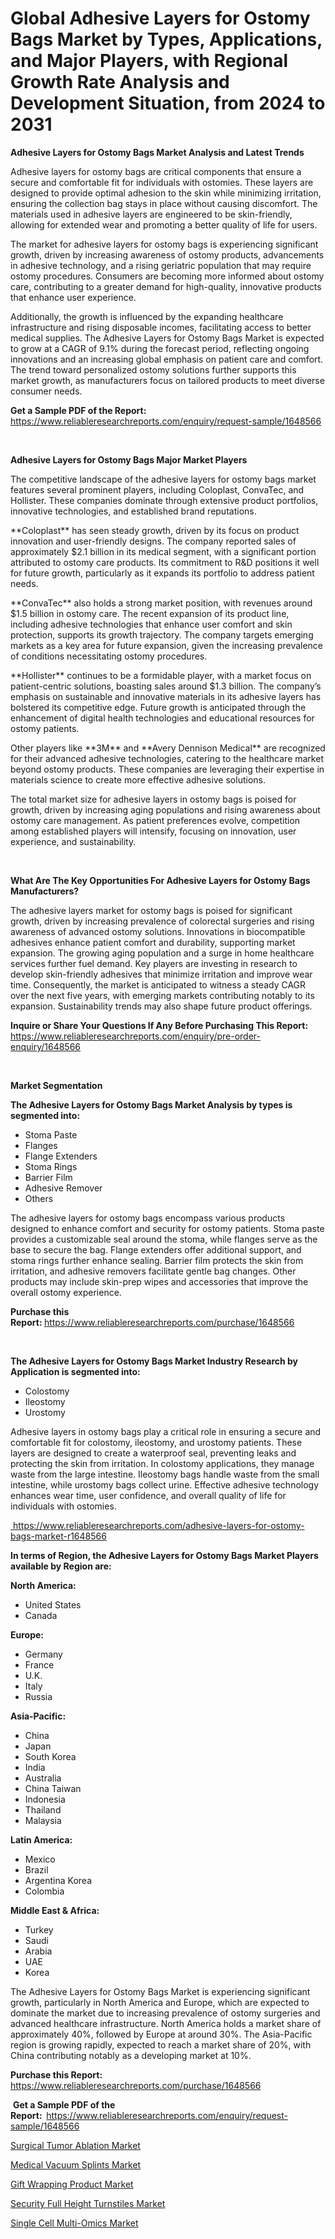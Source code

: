<p><h1>Global Adhesive Layers for Ostomy Bags Market by Types, Applications, and Major Players, with Regional Growth Rate Analysis and Development Situation, from 2024 to 2031</h1></p><p><strong>Adhesive Layers for Ostomy Bags Market Analysis and Latest Trends</strong></p>
<p><p>Adhesive layers for ostomy bags are critical components that ensure a secure and comfortable fit for individuals with ostomies. These layers are designed to provide optimal adhesion to the skin while minimizing irritation, ensuring the collection bag stays in place without causing discomfort. The materials used in adhesive layers are engineered to be skin-friendly, allowing for extended wear and promoting a better quality of life for users.</p><p>The market for adhesive layers for ostomy bags is experiencing significant growth, driven by increasing awareness of ostomy products, advancements in adhesive technology, and a rising geriatric population that may require ostomy procedures. Consumers are becoming more informed about ostomy care, contributing to a greater demand for high-quality, innovative products that enhance user experience.</p><p>Additionally, the growth is influenced by the expanding healthcare infrastructure and rising disposable incomes, facilitating access to better medical supplies. The Adhesive Layers for Ostomy Bags Market is expected to grow at a CAGR of 9.1% during the forecast period, reflecting ongoing innovations and an increasing global emphasis on patient care and comfort. The trend toward personalized ostomy solutions further supports this market growth, as manufacturers focus on tailored products to meet diverse consumer needs.</p></p>
<p><strong>Get a Sample PDF of the Report:&nbsp;</strong> <a href="https://www.reliableresearchreports.com/enquiry/request-sample/1648566?utm_campaign=38&utm_medium=2&utm_source=Github&utm_content=ia&utm_term=15102024&utm_id=adhesive-layers-for-ostomy-bags">https://www.reliableresearchreports.com/enquiry/request-sample/1648566</a></p>
<p>&nbsp;</p>
<p><strong>Adhesive Layers for Ostomy Bags Major Market Players</strong></p>
<p><p>The competitive landscape of the adhesive layers for ostomy bags market features several prominent players, including Coloplast, ConvaTec, and Hollister. These companies dominate through extensive product portfolios, innovative technologies, and established brand reputations.</p><p>**Coloplast** has seen steady growth, driven by its focus on product innovation and user-friendly designs. The company reported sales of approximately $2.1 billion in its medical segment, with a significant portion attributed to ostomy care products. Its commitment to R&D positions it well for future growth, particularly as it expands its portfolio to address patient needs.</p><p>**ConvaTec** also holds a strong market position, with revenues around $1.5 billion in ostomy care. The recent expansion of its product line, including adhesive technologies that enhance user comfort and skin protection, supports its growth trajectory. The company targets emerging markets as a key area for future expansion, given the increasing prevalence of conditions necessitating ostomy procedures.</p><p>**Hollister** continues to be a formidable player, with a market focus on patient-centric solutions, boasting sales around $1.3 billion. The company’s emphasis on sustainable and innovative materials in its adhesive layers has bolstered its competitive edge. Future growth is anticipated through the enhancement of digital health technologies and educational resources for ostomy patients.</p><p>Other players like **3M** and **Avery Dennison Medical** are recognized for their advanced adhesive technologies, catering to the healthcare market beyond ostomy products. These companies are leveraging their expertise in materials science to create more effective adhesive solutions.</p><p>The total market size for adhesive layers in ostomy bags is poised for growth, driven by increasing aging populations and rising awareness about ostomy care management. As patient preferences evolve, competition among established players will intensify, focusing on innovation, user experience, and sustainability.</p></p>
<p>&nbsp;</p>
<p><strong>What Are The Key Opportunities For Adhesive Layers for Ostomy Bags Manufacturers?</strong></p>
<p><p>The adhesive layers market for ostomy bags is poised for significant growth, driven by increasing prevalence of colorectal surgeries and rising awareness of advanced ostomy solutions. Innovations in biocompatible adhesives enhance patient comfort and durability, supporting market expansion. The growing aging population and a surge in home healthcare services further fuel demand. Key players are investing in research to develop skin-friendly adhesives that minimize irritation and improve wear time. Consequently, the market is anticipated to witness a steady CAGR over the next five years, with emerging markets contributing notably to its expansion. Sustainability trends may also shape future product offerings.</p></p>
<p><strong>Inquire or Share Your Questions If Any Before Purchasing This Report:</strong> <a href="https://www.reliableresearchreports.com/enquiry/pre-order-enquiry/1648566?utm_campaign=38&utm_medium=2&utm_source=Github&utm_content=ia&utm_term=15102024&utm_id=adhesive-layers-for-ostomy-bags">https://www.reliableresearchreports.com/enquiry/pre-order-enquiry/1648566</a></p>
<p>&nbsp;</p>
<p><strong>Market Segmentation</strong></p>
<p><strong>The Adhesive Layers for Ostomy Bags Market Analysis by types is segmented into:</strong></p>
<p><ul><li>Stoma Paste</li><li>Flanges</li><li>Flange Extenders</li><li>Stoma Rings</li><li>Barrier Film</li><li>Adhesive Remover</li><li>Others</li></ul></p>
<p><p>The adhesive layers for ostomy bags encompass various products designed to enhance comfort and security for ostomy patients. Stoma paste provides a customizable seal around the stoma, while flanges serve as the base to secure the bag. Flange extenders offer additional support, and stoma rings further enhance sealing. Barrier film protects the skin from irritation, and adhesive removers facilitate gentle bag changes. Other products may include skin-prep wipes and accessories that improve the overall ostomy experience.</p></p>
<p><strong>Purchase this Report:&nbsp;</strong><a href="https://www.reliableresearchreports.com/purchase/1648566?utm_campaign=38&utm_medium=2&utm_source=Github&utm_content=ia&utm_term=15102024&utm_id=adhesive-layers-for-ostomy-bags">https://www.reliableresearchreports.com/purchase/1648566</a></p>
<p>&nbsp;</p>
<p><strong>The Adhesive Layers for Ostomy Bags Market Industry Research by Application is segmented into:</strong></p>
<p><ul><li>Colostomy</li><li>Ileostomy</li><li>Urostomy</li></ul></p>
<p><p>Adhesive layers in ostomy bags play a critical role in ensuring a secure and comfortable fit for colostomy, ileostomy, and urostomy patients. These layers are designed to create a waterproof seal, preventing leaks and protecting the skin from irritation. In colostomy applications, they manage waste from the large intestine. Ileostomy bags handle waste from the small intestine, while urostomy bags collect urine. Effective adhesive technology enhances wear time, user confidence, and overall quality of life for individuals with ostomies.</p></p>
<p><a href="https://www.reliableresearchreports.com/adhesive-layers-for-ostomy-bags-market-r1648566?utm_campaign=38&utm_medium=2&utm_source=Github&utm_content=ia&utm_term=15102024&utm_id=adhesive-layers-for-ostomy-bags">&nbsp;https://www.reliableresearchreports.com/adhesive-layers-for-ostomy-bags-market-r1648566</a></p>
<p><strong>In terms of Region, the Adhesive Layers for Ostomy Bags Market Players available by Region are:</strong></p>
<p>
    <p> <strong> North America: </strong>
        <ul>
            <li>United States</li>
            <li>Canada</li>
        </ul>
        </p> 
    <p> <strong> Europe: </strong>
        <ul>
            <li>Germany</li>
            <li>France</li>
            <li>U.K.</li>
            <li>Italy</li>
            <li>Russia</li>
        </ul>
        </p> 
    <p> <strong> Asia-Pacific: </strong>
        <ul>
            <li>China</li>
            <li>Japan</li>
            <li>South Korea</li>
            <li>India</li>
            <li>Australia</li>
            <li>China Taiwan</li>
            <li>Indonesia</li>
            <li>Thailand</li>
            <li>Malaysia</li>
        </ul>
        </p> 
    <p> <strong> Latin America: </strong>
        <ul>
            <li>Mexico</li>
            <li>Brazil</li>
            <li>Argentina Korea</li>
            <li>Colombia</li>
        </ul>
        </p> 
    <p> <strong> Middle East & Africa: </strong>
        <ul>
            <li>Turkey</li>
            <li>Saudi</li>
            <li>Arabia</li>
            <li>UAE</li>
            <li>Korea</li>
        </ul>
    </p>
    </p>
<p><p>The Adhesive Layers for Ostomy Bags Market is experiencing significant growth, particularly in North America and Europe, which are expected to dominate the market due to increasing prevalence of ostomy surgeries and advanced healthcare infrastructure. North America holds a market share of approximately 40%, followed by Europe at around 30%. The Asia-Pacific region is growing rapidly, expected to reach a market share of 20%, with China contributing notably as a developing market at 10%.</p></p>
<p><strong>Purchase this Report: </strong><a href="https://www.reliableresearchreports.com/purchase/1648566?utm_campaign=38&utm_medium=2&utm_source=Github&utm_content=ia&utm_term=15102024&utm_id=adhesive-layers-for-ostomy-bags">https://www.reliableresearchreports.com/purchase/1648566</a></p>
<p>&nbsp;<strong>Get a Sample PDF of the Report:&nbsp;&nbsp;</strong><a href="https://www.reliableresearchreports.com/enquiry/request-sample/1648566?utm_campaign=38&utm_medium=2&utm_source=Github&utm_content=ia&utm_term=15102024&utm_id=adhesive-layers-for-ostomy-bags">https://www.reliableresearchreports.com/enquiry/request-sample/1648566</a></p>
<p><strong></strong></p>
<p><p><a href="https://www.linkedin.com/pulse/navigating-global-surgical-tumor-ablation-market-from-trends-scfne?utm_campaign=38&utm_medium=2&utm_source=Github&utm_content=ia&utm_term=15102024&utm_id=adhesive-layers-for-ostomy-bags">Surgical Tumor Ablation Market</a></p><p><a href="https://github.com/delorasywf/Market-Research-Report-List-1/blob/main/medical-vacuum-splints-market.md?utm_campaign=38&utm_medium=2&utm_source=Github&utm_content=ia&utm_term=15102024&utm_id=adhesive-layers-for-ostomy-bags">Medical Vacuum Splints Market</a></p><p><a href="https://www.linkedin.com/pulse/strategic-roadmap-success-global-gift-wrapping-product-market-2nxif?utm_campaign=38&utm_medium=2&utm_source=Github&utm_content=ia&utm_term=15102024&utm_id=adhesive-layers-for-ostomy-bags">Gift Wrapping Product Market</a></p><p><a href="https://github.com/mac1evjen/Market-Research-Report-List-1/blob/main/security-full-height-turnstiles-market.md?utm_campaign=38&utm_medium=2&utm_source=Github&utm_content=ia&utm_term=15102024&utm_id=adhesive-layers-for-ostomy-bags">Security Full Height Turnstiles Market</a></p><p><a href="https://www.linkedin.com/pulse/navigating-global-single-cell-multi-omics-market-landscape-pcvse?utm_campaign=38&utm_medium=2&utm_source=Github&utm_content=ia&utm_term=15102024&utm_id=adhesive-layers-for-ostomy-bags">Single Cell Multi-Omics Market</a></p></p>